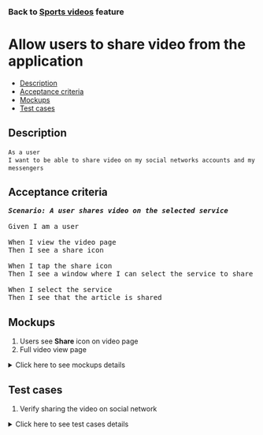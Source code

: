 ### Back to [Sports videos](../../) feature

# Allow users to share video from the application

- [Description](#description)
- [Acceptance criteria](#acceptance-criteria)
- [Mockups](#mockups)
- [Test cases](#test-cases)

## Description

    As a user
    I want to be able to share video on my social networks accounts and my messengers

## Acceptance criteria

<pre>
<b><i>Scenario: A user shares video on the selected service</i></b>

Given I am a user

When I view the video page
Then I see a share icon

When I tap the share icon
Then I see a window where I can select the service to share the article

When I select the service
Then I see that the article is shared
</pre>

## Mockups

1. Users see <b>Share</b> icon on video page
2. Full video view page

<details>
  <summary>Click here to see mockups details</summary>

**1. Users see Share icon on video page:**

![Users see Share icon on video page](/sports_hub_portal/mobile_application_features/video_page/images/application_video_view_page.png)

**2. Full video view page:**

![Full video view page](/sports_hub_portal/mobile_application_features/video_page/images/video_view_page.png)

</details>

## Test cases

1. Verify sharing the video on social network

<details>
  <summary>Click here to see test cases details</summary>

### **#1. Verify sharing the video on social network**

|Preconditions|Steps|Expected result
--------------|-----|----------
|- The user is on the <b>Video</b> page|1) Tap share icon|1) The user is promted to share the current video on services|

</details>
